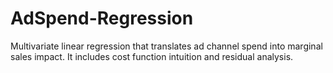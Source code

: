 # AdSpend-Regression
 Multivariate linear regression that translates ad channel spend into marginal sales impact. It includes cost function intuition and residual analysis.
